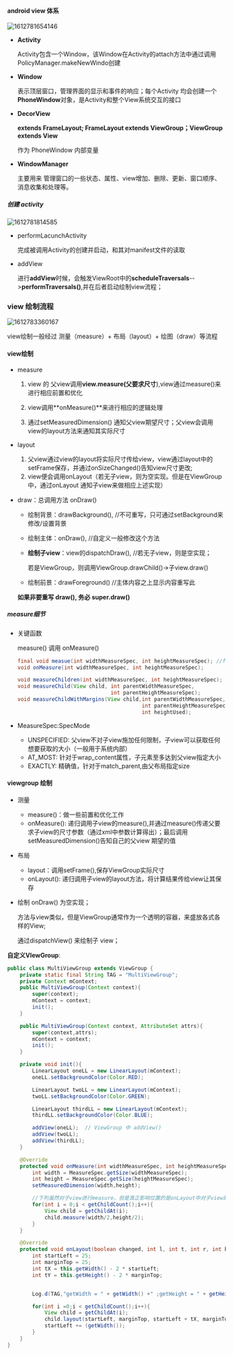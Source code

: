 #### android view 体系

 ![1612781654146](F:\Typora\Nodes\Android\view\1612781654146.png)

- **Activity** 

    Activity包含一个Window，该Window在Activity的attach方法中通过调用PolicyManager.makeNewWindo创建

- **Window**

    表示顶层窗口，管理界面的显示和事件的响应；每个Activity 均会创建一个 **PhoneWindow**对象，是Activity和整个View系统交互的接口

- **DecorView**

    **extends FrameLayout;   FrameLayout extends ViewGroup；ViewGroup extends View**

    作为 PhoneWindow 内部变量

- **WindowManager**

    主要用来 管理窗口的一些状态、属性、view增加、删除、更新、窗口顺序、消息收集和处理等。



##### 创建 activity

 ![1612781814585](F:\Typora\Nodes\Android\view\1612781814585.png)

- performLacunchActivity

    完成被调用Activity的创建并启动，和其对manifest文件的读取

- addView

    进行**addView**时候，会触发ViewRoot中的**scheduleTraversals**-->**performTraversals()**,并在后者启动绘制view流程；



### view 绘制流程

 ![1612783360167](F:\Typora\Nodes\Android\view\1612783360167.png)

view绘制一般经过 测量（measure）+ 布局（layout）+ 绘图（draw）等流程

#### view绘制

- measure

    1. view 的 父view调用**view.measure(父要求尺寸**),view通过measure()来进行相应前置和优化

    2. view调用**onMeasure()**来进行相应的逻辑处理
    3. 通过setMeasuredDimension() 通知父view期望尺寸；父view会调用view的layout方法来通知其实际尺寸

- layout

    1. 父view通过view的layout将实际尺寸传给view，view通过layout中的setFrame保存，并通过onSizeChanged()告知view尺寸更改;
    2. view便会调用onLayout（若无子view，则为空实现。但是在ViewGroup中，通过onLayout 通知子view来做相应上述实现）

- draw：总调用方法 onDraw()

    - 绘制背景：drawBackground(),        //不可重写，只可通过setBackground来修改/设置背景

    - 绘制主体：onDraw(),                       //自定义一般修改这个方法

    - **绘制子view**：view的dispatchDraw(),   //若无子view，则是空实现；

        ​								若是ViewGroup，则调用ViewGroup.drawChild()->子view.draw()

    - 绘制前景：drawForeground()         //主体内容之上显示内容重写此

    **如果非要重写 draw(), 务必 super.draw()**



##### measure细节

- 关键函数

    measure() 调用 onMeasure()

    ```java
    final void measue(int widthMeasureSpec, int heightMeasureSpec); //final 不可重写
    void onMeasure(int widthMeasureSpec, int heightMeasureSpec);
    
    void measureChildren(int widthMeasureSpec, int heightMeasureSpec);
    void measureChild(View child, int parentWidthMeasureSpec,
                                  int parentHeightMeasureSpec);
    void measureChildWithMargins(View child,int parentWidthMeasureSpec, int widthUsed, 
                                            int parentHeightMeasureSpec, 
                                            int heightUsed);
    ```

- MeasureSpec:SpecMode

    - UNSPECIFIED: 父view不对子view施加任何限制，子view可以获取任何想要获取的大小（一般用于系统内部）
    - AT_MOST: 针对于wrap_content属性，子元素至多达到父view指定大小
    - EXACTLY: 精确值，针对于match_parent,由父布局指定size



#### viewgroup 绘制

- 测量
    - measure()：做一些前置和优化工作
    - onMeasure(): 递归调用子view的measure(),并通过measure()传递父要求子view的尺寸参数（通过xml中参数计算得出）；最后调用setMeasuredDimension()告知自己的父view 期望的值



- 布局

    - layout：调用setFrame(),保存ViewGroup实际尺寸
    - onLayout(): 递归调用子view的layout方法，将计算结果传给view让其保存

- 绘制
    onDraw() 为空实现；

    方法与view类似，但是ViewGroup通常作为一个透明的容器，来盛放各式各样的View;

    通过dispatchView() 来绘制子 view；



**自定义VIewGroup**:

```java
public class MultiViewGroup extends ViewGroup {
    private static final String TAG = "MultiViewGroup";
    private Context mContext;
    public MultiViewGroup(Context context){
        super(context);
        mContext = context;
        init();
    }

    public MultiViewGroup(Context context, AttributeSet attrs){
        super(context,attrs);
        mContext = context;
        init();
    }

    private void init(){
        LinearLayout oneLL = new LinearLayout(mContext);
        oneLL.setBackgroundColor(Color.RED);

        LinearLayout twoLL = new LinearLayout(mContext);
        twoLL.setBackgroundColor(Color.GREEN);

        LinearLayout thirdLL = new LinearLayout(mContext);
        thirdLL.setBackgroundColor(Color.BLUE);

        addView(oneLL);  // ViewGroup 中 addView()
        addView(twoLL);
        addView(thirdLL);
    }

    @Override
    protected void onMeasure(int widthMeasureSpec, int heightMeasureSpec) {
        int width = MeasureSpec.getSize(widthMeasureSpec);
        int height = MeasureSpec.getSize(heightMeasureSpec);
        setMeasuredDimension(width,height);

        //下列虽然对子view进行measure，但是真正影响位置的是onLayout中对子view的layout。也就是说下面这段没用
        for(int i = 0;i < getChildCount();i++){
            View child = getChildAt(i);
            child.measure(width/2,height/2);
        }
    }

    @Override
    protected void onLayout(boolean changed, int l, int t, int r, int b) {
        int startLeft = 25;
        int marginTop = 25;
        int tX = this.getWidth() - 2 * startLeft;
        int tY = this.getHeight() - 2 * marginTop;


        Log.d(TAG,"getWidth = " + getWidth() +" ;getHeight = " + getHeight());

        for(int i =0;i < getChildCount();i++){
            View child = getChildAt(i);
            child.layout(startLeft, marginTop, startLeft + tX, marginTop + tY);
            startLeft += (getWidth());
        }
    }
}
```

